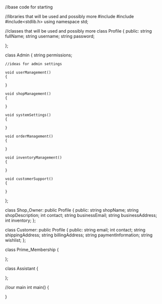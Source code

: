 //base code for starting 

//libraries that will be used and possibly more
#include<iostream>
#include<string>
#include<stdlib.h>
using namespace std;

//classes that will be used and possibly more
class Profile
{
public:
	string fullName;
	string username;
	string password;

};

class Admin
{
	string permissions;
	
	//ideas for admin settings

	void userManagement()
	{

	}
	
	void shopManagement()
	{

	}
	
	void systemSettings()
	{

	}
	
	void orderManagement()
	{

	}

	void inventoryManagement()
	{

	}
	
	void customerSupport()
	{

	}
};

class Shop_Owner: public Profile
{
public:
	string shopName;
	string shopDescription;
	int contact;
	string businessEmail;
	string businessAddress;
	int inventory;
};

class Customer: public Profile
{
public:
	string email;
	int contact;
	string shippingAddress;
	string billingAddress;
	string paymentInformation;
	string wishlist;
};

class Prime_Membership
{

};

class Assistant
{

};

//our main
int main()
{

}
